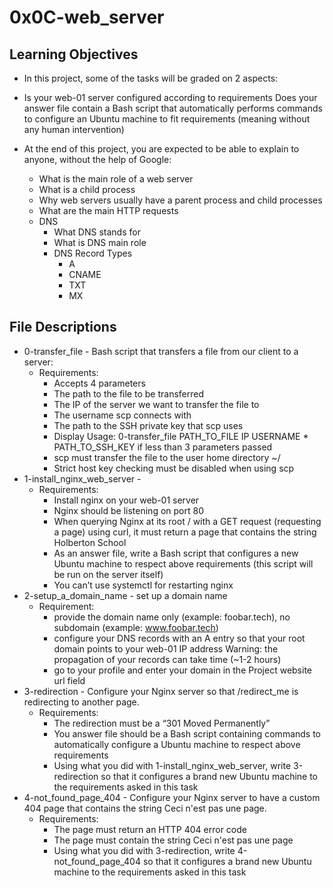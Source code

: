 # 0x0C-web_server

## Learning Objectives

* In this project, some of the tasks will be graded on 2 aspects:

* Is your web-01 server configured according to requirements
Does your answer file contain a Bash script that automatically performs commands to configure an Ubuntu machine to fit requirements (meaning without any human intervention)

* At the end of this project, you are expected to be able to explain to anyone, without the help of Google:

    * What is the main role of a web server
    * What is a child process
    * Why web servers usually have a parent process and child processes
    * What are the main HTTP requests
    * DNS
        * What DNS stands for
        * What is DNS main role
        * DNS Record Types
            * A
            * CNAME
            * TXT
            * MX

## File Descriptions

* 0-transfer_file - Bash script that transfers a file from our client to a server:
    * Requirements:
        * Accepts 4 parameters
        * The path to the file to be transferred
        * The IP of the server we want to transfer the file to
        * The username scp connects with
        * The path to the SSH private key that scp uses
        * Display Usage: 0-transfer_file PATH_TO_FILE IP USERNAME * PATH_TO_SSH_KEY if less than 3 parameters passed
        * scp must transfer the file to the user home directory ~/
        * Strict host key checking must be disabled when using scp
* 1-install_nginx_web_server - 
    * Requirements:
        * Install nginx on your web-01 server
        * Nginx should be listening on port 80
        * When querying Nginx at its root / with a GET request (requesting a page) using curl, it must return a page that contains the string Holberton School
        * As an answer file, write a Bash script that configures a new Ubuntu machine to respect above requirements (this script will be run on the server itself)
        * You can’t use systemctl for restarting nginx
* 2-setup_a_domain_name - set up a domain name
    * Requirement:
        * provide the domain name only (example: foobar.tech), no subdomain (example: www.foobar.tech)
        * configure your DNS records with an A entry so that your root domain points to your web-01 IP address Warning: the propagation of your records can take time (~1-2 hours)
        * go to your profile and enter your domain in the Project website url field
* 3-redirection - Configure your Nginx server so that /redirect_me is redirecting to another page.
    * Requirements:
        * The redirection must be a “301 Moved Permanently”
        * You answer file should be a Bash script containing commands to automatically configure a Ubuntu machine to respect above requirements
        * Using what you did with 1-install_nginx_web_server, write 3-redirection so that it configures a brand new Ubuntu machine to the requirements asked in this task
* 4-not_found_page_404 - Configure your Nginx server to have a custom 404 page that contains the string Ceci n'est pas une page.
    * Requirements:
        * The page must return an HTTP 404 error code
        * The page must contain the string Ceci n'est pas une page
        * Using what you did with 3-redirection, write 4-not_found_page_404 so that it configures a brand new Ubuntu machine to the requirements asked in this task
